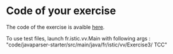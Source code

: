 # Code of your exercise

The code of the exercise is avaible [here](../javaparser-starter/src/main/java/fr/istic/vv/TCCReporter.java).

To use test files, launch fr.istic.vv.Main with following args : "code/javaparser-starter/src/main/java/fr/istic/vv/Exercise3/ TCC"